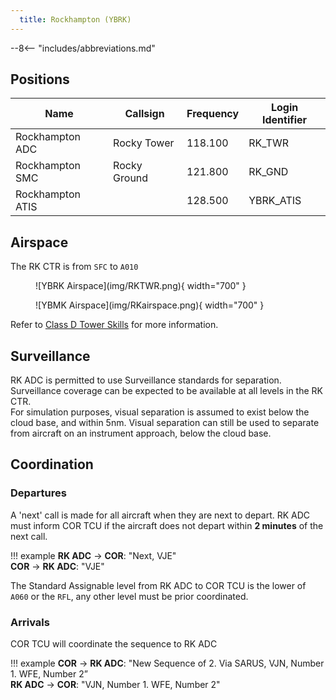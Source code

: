```yaml
---
  title: Rockhampton (YBRK)
---
```


--8<-- "includes/abbreviations.md"

## Positions

| Name | Callsign | Frequency | Login Identifier |
| ---- | -------- | --------- | ---------------- |
| Rockhampton ADC | Rocky Tower | 118.100 | RK_TWR |
| Rockhampton SMC | Rocky Ground | 121.800 | RK_GND |
| Rockhampton ATIS |    | 128.500 | YBRK_ATIS |

## Airspace

The RK CTR is from `SFC` to `A010`

<figure markdown>
![YBRK Airspace](img/RKTWR.png){ width="700" }
</figure>

<figure markdown>
![YBMK Airspace](img/RKairspace.png){ width="700" }
</figure>

Refer to [Class D Tower Skills](../../controller-skills/classdtwr) for more information.

## Surveillance
RK ADC is permitted to use Surveillance standards for separation. Surveillance coverage can be expected to be available at all levels in the RK CTR.  
For simulation purposes, visual separation is assumed to exist below the cloud base, and within 5nm. Visual separation can still be used to separate from aircraft on an instrument approach, below the cloud base.
## Coordination
### Departures
A 'next' call is made for all aircraft when they are next to depart. RK ADC must inform COR TCU if the aircraft does not depart within **2 minutes** of the next call.

!!! example
    **RK ADC** -> **COR**: "Next, VJE"  
    **COR** -> **RK ADC**: "VJE"

The Standard Assignable level from RK ADC to COR TCU is the lower of `A060` or the `RFL`, any other level must be prior coordinated.

### Arrivals
COR TCU will coordinate the sequence to RK ADC

!!! example
    **COR** -> **RK ADC**: "New Sequence of 2. Via SARUS, VJN, Number 1. WFE, Number 2”  
    **RK ADC** -> **COR**: "VJN, Number 1. WFE, Number 2"  